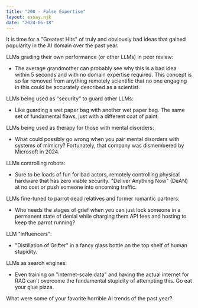 ```yaml
---
title: "200 - False Expertise"
layout: essay.njk
date: "2024-06-18"
---
```


It is time for a "Greatest Hits" of truly and obviously bad ideas that gained popularity in the AI domain over the past year.

LLMs grading their own performance (or other LLMs) in peer review:

- The average grandmother can probably see why this is a bad idea within 5 seconds and with no domain expertise required. This concept is so far removed from anything remotely scientific that no one engaging in this could be accurately described as a scientist.

LLMs being used as "security" to guard other LLMs:

- Like guarding a wet paper bag with another wet paper bag. The same set of fundamental flaws, just with a different coat of paint.

LLMs being used as therapy for those with mental disorders:

- What could possibly go wrong when you pair mental disorders with systems of mimicry? Fortunately, that company was dismembered by Microsoft in 2024.

LLMs controlling robots:

- Sure to be loads of fun for bad actors, remotely controlling physical hardware that has zero viable security. "Deliver Anything Now" (DeAN) at no cost or push someone into oncoming traffic.

LLMs fine-tuned to parrot dead relatives and former romantic partners:

- Who needs the stages of grief when you can just lock someone in a permanent state of denial while charging them API fees and hosting to keep the parrot running?

LLM "influencers":

- "Distillation of Grifter" in a fancy glass bottle on the top shelf of human stupidity.

LLMs as search engines:

- Even training on "internet-scale data" and having the actual internet for RAG can't overcome the fundamental stupidity of attempting this. Go eat your glue pizza.

What were some of your favorite horrible AI trends of the past year?
